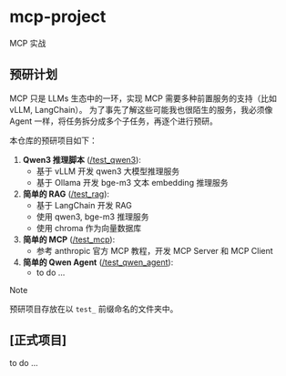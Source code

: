 # mcp-project

MCP 实战

## 预研计划

MCP 只是 LLMs 生态中的一环，实现 MCP 需要多种前置服务的支持（比如 vLLM, LangChain）。 为了事先了解这些可能我也很陌生的服务，我必须像 Agent 一样，将任务拆分成多个子任务，再逐个进行预研。

本仓库的预研项目如下：

1. **Qwen3 推理脚本** ([/test_qwen3](/test_qwen3)):
   - 基于 vLLM 开发 qwen3 大模型推理服务
   - 基于 Ollama 开发 bge-m3 文本 embedding 推理服务
2. **简单的 RAG** ([/test_rag](/test_rag)):
   - 基于 LangChain 开发 RAG
   - 使用 qwen3, bge-m3 推理服务
   - 使用 chroma 作为向量数据库
3. **简单的 MCP** ([/test_mcp](/test_mcp)):
   - 参考 anthropic 官方 MCP 教程，开发 MCP Server 和 MCP Client
4. **简单的 Qwen Agent** ([/test_qwen_agent](/test_qwen_agent)):
   - to do ...

> [!NOTE]
> 预研项目存放在以 `test_` 前缀命名的文件夹中。

## [正式项目]

to do ...
